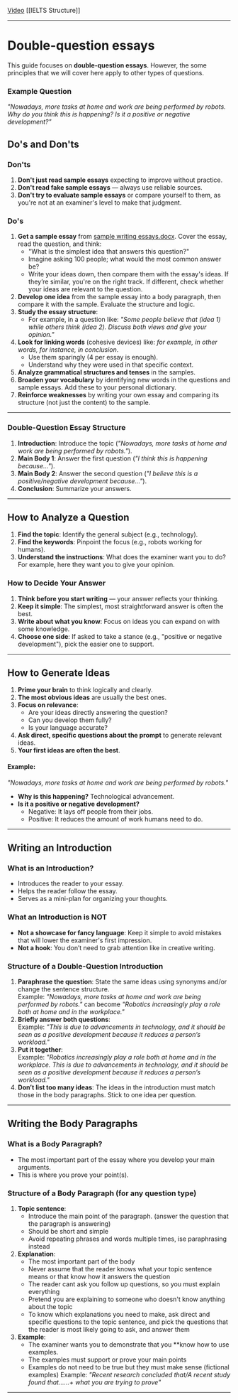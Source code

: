 [Video](https://www.youtube.com/watch?v=xGtKdsVxV8A&t=1111s)
[[IELTS Structure]]

---
# Double-question essays

This guide focuses on **double-question essays**. However, the some principles that we will cover here apply to other types of questions.

### Example Question

_"Nowadays, more tasks at home and work are being performed by robots. Why do you think this is happening? Is it a positive or negative development?"_

## Do's and Don'ts

### Don'ts

1. **Don't just read sample essays** expecting to improve without practice.
2. **Don't read fake sample essays** — always use reliable sources.
3. **Don't try to evaluate sample essays** or compare yourself to them, as you're not at an examiner's level to make that judgment.

### Do's

1. **Get a sample essay** from [sample writing essays.docx](E:\ELT\IELTS\sample-writing-essays.docx). Cover the essay, read the question, and think:
    - "What is the simplest idea that answers this question?"
    - Imagine asking 100 people; what would the most common answer be?
    - Write your ideas down, then compare them with the essay's ideas. If they’re similar, you're on the right track. If different, check whether your ideas are relevant to the question.
2. **Develop one idea** from the sample essay into a body paragraph, then compare it with the sample. Evaluate the structure and logic.
3. **Study the essay structure**:
    - For example, in a question like: _"Some people believe that (idea 1) while others think (idea 2). Discuss both views and give your opinion."_
4. **Look for linking words** (cohesive devices) like: _for example, in other words, for instance, in conclusion_.
    - Use them sparingly (4 per essay is enough).
    - Understand why they were used in that specific context.
5. **Analyze grammatical structures and tenses** in the samples.
6. **Broaden your vocabulary** by identifying new words in the questions and sample essays. Add these to your personal dictionary.
7. **Reinforce weaknesses** by writing your own essay and comparing its structure (not just the content) to the sample.

---
### Double-Question Essay Structure

1. **Introduction**: Introduce the topic (_"Nowadays, more tasks at home and work are being performed by robots."_).
2. **Main Body 1**: Answer the first question (_"I think this is happening because..."_).
3. **Main Body 2**: Answer the second question (_"I believe this is a positive/negative development because..."_).
4. **Conclusion**: Summarize your answers.

---

## How to Analyze a Question

1. **Find the topic**: Identify the general subject (e.g., technology).
2. **Find the keywords**: Pinpoint the focus (e.g., robots working for humans).
3. **Understand the instructions**: What does the examiner want you to do? For example, here they want you to give your opinion.

### How to Decide Your Answer

1. **Think before you start writing** — your answer reflects your thinking.
2. **Keep it simple**: The simplest, most straightforward answer is often the best.
3. **Write about what you know**: Focus on ideas you can expand on with some knowledge.
4. **Choose one side**: If asked to take a stance (e.g., "positive or negative development"), pick the easier one to support.

---

## How to Generate Ideas

1. **Prime your brain** to think logically and clearly.
2. **The most obvious ideas** are usually the best ones.
3. **Focus on relevance**:
    - Are your ideas directly answering the question?
    - Can you develop them fully?
    - Is your language accurate?
4. **Ask direct, specific questions about the prompt** to generate relevant ideas.
5. **Your first ideas are often the best**.

#### Example:

_"Nowadays, more tasks at home and work are being performed by robots."_

- **Why is this happening?** Technological advancement.
- **Is it a positive or negative development?**
    - Negative: It lays off people from their jobs.
    - Positive: It reduces the amount of work humans need to do.

---

## Writing an Introduction

### What is an Introduction?

- Introduces the reader to your essay.
- Helps the reader follow the essay.
- Serves as a mini-plan for organizing your thoughts.

### What an Introduction is NOT

- **Not a showcase for fancy language**: Keep it simple to avoid mistakes that will lower the examiner's first impression.
- **Not a hook**: You don’t need to grab attention like in creative writing.

### Structure of a Double-Question Introduction

1. **Paraphrase the question**: State the same ideas using synonyms and/or change the sentence structure.  
    Example: _"Nowadays, more tasks at home and work are being performed by robots."_ can become _"Robotics increasingly play a role both at home and in the workplace."_
2. **Briefly answer both questions**:  
    Example: _"This is due to advancements in technology, and it should be seen as a positive development because it reduces a person’s workload."_
3. **Put it together**:  
    Example: _"Robotics increasingly play a role both at home and in the workplace. This is due to advancements in technology, and it should be seen as a positive development because it reduces a person’s workload."_
4. **Don’t list too many ideas**: The ideas in the introduction must match those in the body paragraphs. Stick to one idea per question.

---

## Writing the Body Paragraphs

### What is a Body Paragraph?

- The most important part of the essay where you develop your main arguments.
- This is where you prove your point(s).

### Structure of a Body Paragraph (for any question type)

1. **Topic sentence**: 
	- Introduce the main point of the paragraph. (answer the question that the paragraph is answering)
	- Should be short and simple
	- Avoid repeating phrases and words multiple times, ise paraphrasing instead
2. **Explanation**: 
	- The most important part of the body
	- Never assume that the reader knows what your topic sentence means or that know how it answers the question
	- The reader cant ask you follow up questions, so you must explain everything
	- Pretend you are explaining to someone who doesn't know anything about the topic
	- To know which explanations you need to make, ask direct and specific questions to the topic sentence, and pick the questions that the reader is most likely going to ask, and answer them
3. **Example**: 
	- The examiner wants you to demonstrate that you **know how to use examples.
	- The examples must support or prove your main points
	- Examples do not need to be true but they must make sense (fictional examples) 
		Example: *"Recent research concluded that/A recent study found that......+ what you are trying to prove"*


---

